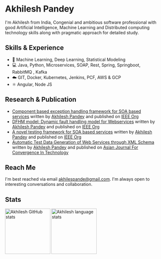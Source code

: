 <!--
### Hi, I am Akhilesh 👋

-->
<!--**akhilespande/akhilespande** is a ✨ _special_ ✨ repository because its `README.md` (this file) appears on your GitHub profile.

Here are some ideas to get you started:

- 🔭 I’m currently working on ...
- 🌱 I’m currently learning ...
- 👯 I’m looking to collaborate on ...
- 🤔 I’m looking for help with ...
- 💬 Ask me about ...
- 📫 How to reach me: ...
- 😄 Pronouns: ...
- ⚡ Fun fact: ...


- 💬 Congenial and ambitious software professional with good Artificial Intelligence and Distributed computing technology skills along with pragmatic approach for detailed study. 

- 🔭 I’m currently working on Microservices ,Java , Python , Spring , Spring Cloud, Springboot , Docker , Kubernetes & GCP

-->

# Akhilesh Pandey
I'm Akhilesh from India, Congenial and ambitious software professional with good Artificial Intelligence, Machine Learning and Distributed computing technology skills along with pragmatic approach for detailed study.

## Skills & Experience
* 🧠 Machine Learning, Deep Learning, Statistical Modeling
* 💻 Java, Python, Microservices, SOAP, Rest, Spring, Springboot, RabbitMQ , Kafka 
* ☁️ GIT, Docker, Kubernetes, Jenkins, PCF, AWS & GCP
* ⚛ Angular, Node JS


## Research & Publication
* [Component based exception handling framework for SOA based services](https://ieeexplore.ieee.org/abstract/document/6963118) written by [Akhilesh Pandey](https://scholar.google.com/citations?user=SkXHwFMAAAAJ&hl=en) and published on [IEEE Org](https://ieeexplore.ieee.org/abstract/document/6963118)
* [DFHM model: Dynamic fault handling model for Webservices](https://ieeexplore.ieee.org/abstract/document/6963110) written by [Akhilesh Pandey](https://scholar.google.com/citations?user=SkXHwFMAAAAJ&hl=en) and published on [IEEE Org](https://ieeexplore.ieee.org/abstract/document/6963110)
* [A novel testing framework for SOA based services](https://ieeexplore.ieee.org/abstract/document/7092142) written by [Akhilesh Pandey](https://scholar.google.com/citations?user=SkXHwFMAAAAJ&hl=en) and published on [IEEE Org](https://ieeexplore.ieee.org/abstract/document/7092142)
* [Automatic Test Data Generation of Web Services through XML Schema](https://asianssr.org/index.php/ajct/article/view/90) written by [Akhilesh Pandey](https://scholar.google.com/citations?user=SkXHwFMAAAAJ&hl=en) and published on [Asian Journal For Convergence In Technology](https://asianssr.org/index.php/ajct/article/view/90)


## Reach Me
I'm best reached via email akhilespande@gmail.com. I'm always open to interesting conversations and collaboration.

## Stats

<a href="https://profile-summary-for-github.com/user/akhilespande">
  <img align="left" height="150px" src="https://github-readme-stats.vercel.app/api?theme=onedark&username=akhilespande&show_icons=true&line_height=27&count_private=true&include_all_commits=true" alt="Akhilesh GitHub stats"/>
  <img height="150px" src="https://github-readme-stats.vercel.app/api/top-langs/?username=akhilespande&hide_langs_below=5&layout=compact&count_private=true&hide=Jupyter%20Notebook,CMake" alt="Akhilesh language stats"/>

